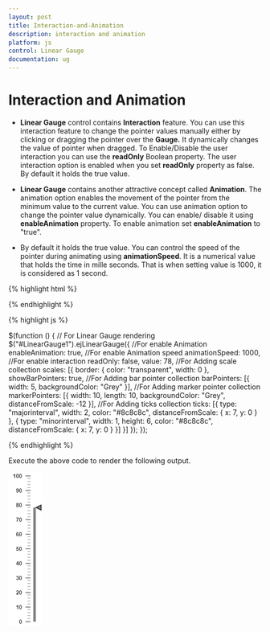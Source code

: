 ```yaml
---
layout: post
title: Interaction-and-Animation
description: interaction and animation
platform: js
control: Linear Gauge
documentation: ug
---
```


# Interaction and Animation

* **Linear Gauge** control contains **Interaction** feature. You can use this interaction feature to change the pointer values manually either by clicking or dragging the pointer over the **Gauge.** It dynamically changes the value of pointer when dragged. To Enable/Disable the user interaction you can use the **readOnly** Boolean property. The user interaction option is enabled when you set **readOnly** property as false. By default it holds the true value.

* **Linear Gauge** contains another attractive concept called **Animation**. The animation option enables the movement of the pointer from the minimum value to the current value. You can use animation option to change the pointer value dynamically. You can enable/ disable it using **enableAnimation** property. To enable animation set **enableAnimation** to "true". 

* By default it holds the true value. You can control the speed of the pointer during animating using **animationSpeed**. It is a numerical value that holds the time in mille seconds. That is when setting value is 1000, it is considered as 1 second.


{% highlight html %}

<div id="LinearGauge1"></div>

{% endhighlight %}

{% highlight js %}

$(function () {
        // For Linear Gauge rendering
        $("#LinearGauge1").ejLinearGauge({
            //For enable Animation
            enableAnimation: true,
            //For enable Animation speed
            animationSpeed: 1000,
            //For enable interaction
            readOnly: false,
            value: 78,
            //For Adding scale collection
            scales: [{
                border: { color: "transparent", width: 0 },
                showBarPointers: true,
                //For Adding bar pointer collection 
                barPointers: [{ width: 5, backgroundColor: "Grey" }],
                //For Adding marker pointer collection
                markerPointers: [{
                    width: 10, length: 10, backgroundColor: "Grey", distanceFromScale: -12
                }],
                //For Adding ticks collection
                ticks: [{
                    type: "majorinterval", width: 2,
                    color: "#8c8c8c", distanceFromScale: { x: 7, y: 0 }
                },
                {
                    type: "minorinterval", width: 1, height: 6,
                    color: "#8c8c8c", distanceFromScale: { x: 7, y: 0 }
                }]
            }]
        });
    });


{% endhighlight %}



Execute the above code to render the following output.

![](/js/LinearGauge/Interaction-and-Animation_images/Interaction-and-Animation_img1.png)



